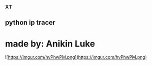 ### XT
## python ip tracer
# made by: Anikin Luke
![https://imgur.com/hvPhwPM.png](https://imgur.com/hvPhwPM.png)
